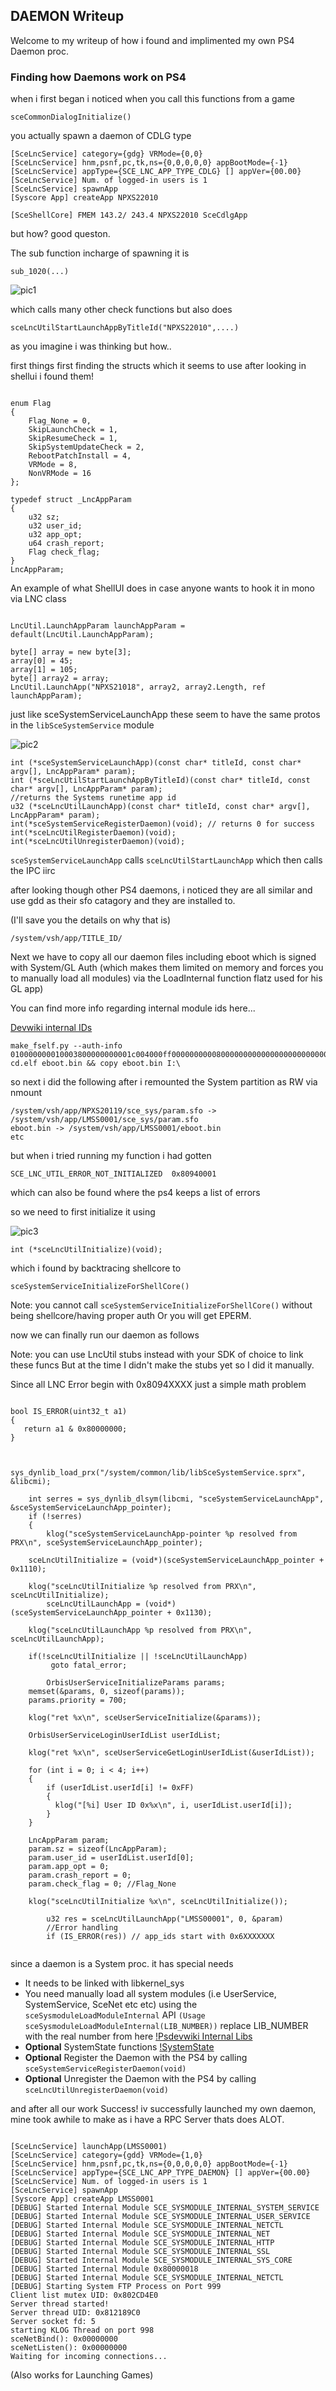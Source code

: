 
## DAEMON Writeup ##

Welcome to my writeup of how i found and implimented my own PS4 Daemon proc.


### Finding how Daemons work on PS4 ###

when i first began i noticed when you call this functions from a game

```sceCommonDialogInitialize()```

you actually spawn a daemon of CDLG type

```[SceLncService] launchApp(NPXS22010)
[SceLncService] category={gdg} VRMode={0,0}
[SceLncService] hnm,psnf,pc,tk,ns={0,0,0,0,0} appBootMode={-1}
[SceLncService] appType={SCE_LNC_APP_TYPE_CDLG} [] appVer={00.00}
[SceLncService] Num. of logged-in users is 1
[SceLncService] spawnApp
[Syscore App] createApp NPXS22010

[SceShellCore] FMEM 143.2/ 243.4 NPXS22010 SceCdlgApp
```

but how? good queston.

The sub function incharge of spawning it is 

```
sub_1020(...)

```

![pic1](https://github.com/LightningMods/PS4-daemon-writeup/blob/main/ida_1.png)

which calls many other check functions but also does

```sceLncUtilStartLaunchAppByTitleId("NPXS22010",....)```

as you imagine i was thinking but how..

first things first finding the structs which it seems to use
after looking in shellui i found them!

```

enum Flag
{
    Flag_None = 0,
    SkipLaunchCheck = 1,
    SkipResumeCheck = 1,
    SkipSystemUpdateCheck = 2,
    RebootPatchInstall = 4,
    VRMode = 8,
    NonVRMode = 16
};

typedef struct _LncAppParam
{
	u32 sz;
	u32 user_id;
	u32 app_opt;
	u64 crash_report;
	Flag check_flag;
}
LncAppParam;
```

An example of what ShellUI does in case anyone wants to hook it in mono via LNC class

```

LncUtil.LaunchAppParam launchAppParam = default(LncUtil.LaunchAppParam);

byte[] array = new byte[3];
array[0] = 45;
array[1] = 105;
byte[] array2 = array;
LncUtil.LaunchApp("NPXS21018", array2, array2.Length, ref launchAppParam);
```

just like sceSystemServiceLaunchApp these seem to have the same protos in the `libSceSystemService` module


![pic2](https://github.com/LightningMods/PS4-daemon-writeup/blob/main/ida_2.png)

```
int (*sceSystemServiceLaunchApp)(const char* titleId, const char* argv[], LncAppParam* param);
int (*sceLncUtilStartLaunchAppByTitleId)(const char* titleId, const char* argv[], LncAppParam* param);
//returns the Systems runetime app id 
u32 (*sceLncUtilLaunchApp)(const char* titleId, const char* argv[], LncAppParam* param);
int(*sceSystemServiceRegisterDaemon)(void); // returns 0 for success
int(*sceLncUtilRegisterDaemon)(void);
int(*sceLncUtilUnregisterDaemon)(void);

```

`sceSystemServiceLaunchApp` calls `sceLncUtilStartLaunchApp` which then calls the IPC iirc



after looking though other PS4 daemons, i noticed they are all similar and use gdd as their sfo catagory
and they are installed to.

(I'll save you the details on why that is)


```/system/vsh/app/TITLE_ID/```

Next we have to copy all our daemon files including eboot which is signed with System/GL Auth
(which makes them limited on memory and forces you to manually load all modules)
via the LoadInternal function flatz used for his GL app)

You can find more info regarding internal module ids here...

[Devwiki internal IDs](https://www.psdevwiki.com/ps4/Libraries#Internal_sysmodule_libraries)

```
make_fself.py --auth-info 010000000010003800000000001c004000ff00000000008000000000000000000000000000000000000000c000400040000000000000008000000000000000f00040ffff000000f000000000000000000000000000000000000000000000000000000000000000000000000000000000000000000000000000000000000000000000000000000000 cd.elf eboot.bin && copy eboot.bin I:\

```

so next i did the following after i remounted the System partition as RW via nmount


```
/system/vsh/app/NPXS20119/sce_sys/param.sfo -> /system/vsh/app/LMSS0001/sce_sys/param.sfo
eboot.bin -> /system/vsh/app/LMSS0001/eboot.bin
etc
```

but when i tried running my function i had gotten 

`
SCE_LNC_UTIL_ERROR_NOT_INITIALIZED 
0x80940001
`

which can also be found where the ps4 keeps a list of errors

so we need to first initialize it using

![pic3](https://github.com/LightningMods/PS4-daemon-writeup/blob/main/ida_3.png)



```
int (*sceLncUtilInitialize)(void);
```
which i found by backtracing shellcore to

```
sceSystemServiceInitializeForShellCore()
```

Note: you cannot call `sceSystemServiceInitializeForShellCore()` without being shellcore/having proper auth
Or you will get EPERM.




now we can finally run our daemon as follows

Note: you can use LncUtil stubs instead with your SDK of choice to link these funcs
But at the time I didn't make the stubs yet so I did it manually.

Since all LNC Error begin with 0x8094XXXX just a simple math problem
```

bool IS_ERROR(uint32_t a1)
{
   return a1 & 0x80000000;
}
```


```

     sys_dynlib_load_prx("/system/common/lib/libSceSystemService.sprx", &libcmi);

    int serres = sys_dynlib_dlsym(libcmi, "sceSystemServiceLaunchApp", &sceSystemServiceLaunchApp_pointer);
    if (!serres)
    {
        klog("sceSystemServiceLaunchApp-pointer %p resolved from PRX\n", sceSystemServiceLaunchApp_pointer);

	sceLncUtilInitialize = (void*)(sceSystemServiceLaunchApp_pointer + 0x1110);

	klog("sceLncUtilInitialize %p resolved from PRX\n", sceLncUtilInitialize);
        sceLncUtilLaunchApp = (void*)(sceSystemServiceLaunchApp_pointer + 0x1130);

	klog("sceLncUtilLaunchApp %p resolved from PRX\n", sceLncUtilLaunchApp);

	if(!sceLncUtilInitialize || !sceLncUtilLaunchApp)
	     goto fatal_error;
								    
        OrbisUserServiceInitializeParams params;
	memset(&params, 0, sizeof(params));
	params.priority = 700;

	klog("ret %x\n", sceUserServiceInitialize(&params));

	OrbisUserServiceLoginUserIdList userIdList;

	klog("ret %x\n", sceUserServiceGetLoginUserIdList(&userIdList));

	for (int i = 0; i < 4; i++)
	{
		if (userIdList.userId[i] != 0xFF)
		{
		  klog("[%i] User ID 0x%x\n", i, userIdList.userId[i]);
		}
	}

	LncAppParam param;
	param.sz = sizeof(LncAppParam);
	param.user_id = userIdList.userId[0];
	param.app_opt = 0;
	param.crash_report = 0;
	param.check_flag = 0; //Flag_None

	klog("sceLncUtilInitialize %x\n", sceLncUtilInitialize());

        u32 res = sceLncUtilLaunchApp("LMSS00001", 0, &param)
        //Error handling
        if (IS_ERROR(res)) // app_ids start with 0x6XXXXXXX
        
```
since a daemon is a System proc. it has special needs

- It needs to be linked with libkernel_sys
- You need manually load all system modules (i.e UserService, SystemService, SceNet etc etc) 
using the `sceSysmoduleLoadModuleInternal` API `(Usage sceSysmoduleLoadModuleInternal(LIB_NUMBER))`
replace LIB_NUMBER with the real number from here [!Psdevwiki Internal Libs](https://www.psdevwiki.com/ps4/Libraries#Internal_sysmodule_libraries)
- **Optional** SystemState functions [!SystemState](https://github.com/LightningMods/PS4-daemon-writeup/blob/main/Daemon-SystemState.h)
- **Optional** Register the Daemon with the PS4 by calling `sceSystemServiceRegisterDaemon(void)`
- **Optional** Unregister the Daemon with the PS4 by calling `sceLncUtilUnregisterDaemon(void)`

and after all our work Success! iv successfully launched my own daemon, mine took awhile to make as i have a RPC Server thats does ALOT.

```

[SceLncService] launchApp(LMSS0001)
[SceLncService] category={gdd} VRMode={1,0}
[SceLncService] hnm,psnf,pc,tk,ns={0,0,0,0,0} appBootMode={-1}
[SceLncService] appType={SCE_LNC_APP_TYPE_DAEMON} [] appVer={00.00}
[SceLncService] Num. of logged-in users is 1
[SceLncService] spawnApp
[Syscore App] createApp LMSS0001
[DEBUG] Started Internal Module SCE_SYSMODULE_INTERNAL_SYSTEM_SERVICE
[DEBUG] Started Internal Module SCE_SYSMODULE_INTERNAL_USER_SERVICE
[DEBUG] Started Internal Module SCE_SYSMODULE_INTERNAL_NETCTL
[DEBUG] Started Internal Module SCE_SYSMODULE_INTERNAL_NET
[DEBUG] Started Internal Module SCE_SYSMODULE_INTERNAL_HTTP
[DEBUG] Started Internal Module SCE_SYSMODULE_INTERNAL_SSL
[DEBUG] Started Internal Module SCE_SYSMODULE_INTERNAL_SYS_CORE
[DEBUG] Started Internal Module 0x80000018
[DEBUG] Started Internal Module SCE_SYSMODULE_INTERNAL_NETCTL
[DEBUG] Starting System FTP Process on Port 999
Client list mutex UID: 0x802CD4E0
Server thread started!
Server thread UID: 0x812189C0
Server socket fd: 5
starting KLOG Thread on port 998
sceNetBind(): 0x00000000
sceNetListen(): 0x00000000
Waiting for incoming connections...
```

(Also works for Launching Games)





